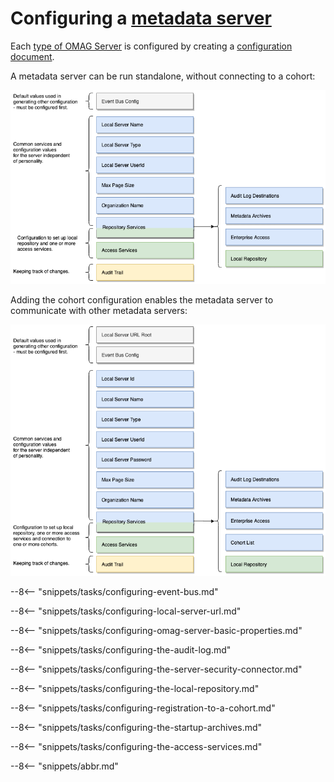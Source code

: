 <!-- SPDX-License-Identifier: CC-BY-4.0 -->
<!-- Copyright Contributors to the Egeria project 2020. -->

# Configuring a [metadata server](/egeria-docs/concepts/metadata-server)

Each [type of OMAG Server](/egeria-docs/concepts/omag-server/#types-of-omag-server) is configured by creating
a [configuration document](/egeria-docs/concepts/configuration-document).

A metadata server can be run standalone, without connecting to a cohort:

![Standalone metadata server](standalone-metadata-server-config.png)

Adding the cohort configuration enables the metadata server to communicate with other metadata
servers:

![Connected metadata server](connected-metadata-server-config.png)

--8<-- "snippets/tasks/configuring-event-bus.md"

--8<-- "snippets/tasks/configuring-local-server-url.md"

--8<-- "snippets/tasks/configuring-omag-server-basic-properties.md"

--8<-- "snippets/tasks/configuring-the-audit-log.md"

--8<-- "snippets/tasks/configuring-the-server-security-connector.md"

--8<-- "snippets/tasks/configuring-the-local-repository.md"

--8<-- "snippets/tasks/configuring-registration-to-a-cohort.md"

--8<-- "snippets/tasks/configuring-the-startup-archives.md"

--8<-- "snippets/tasks/configuring-the-access-services.md"

--8<-- "snippets/abbr.md"

